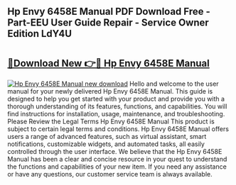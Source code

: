 ## Hp Envy 6458E Manual PDF Download Free - Part-EEU User Guide Repair - Service Owner Edition LdY4U

# <h2><a href="http://bc12120.oget.top/?id=Hp+Envy+6458E+Manual">🔗Download New 👉🔴 Hp Envy 6458E Manual</a></h2>

[![Hp Envy 6458E Manual new download](https://i.imgur.com/5g1atiW.png)](http://bc12120.oget.top/?id=Hp+Envy+6458E+Manual)
Hello and welcome to the user manual for your newly delivered Hp Envy 6458E Manual. This guide is designed to help you get started with your product and provide you with a thorough understanding of its features, functions, and capabilities. You will find instructions for installation, usage, maintenance, and troubleshooting. Please Review the Legal Terms Hp Envy 6458E Manual This product is subject to certain legal terms and conditions. Hp Envy 6458E Manual offers users a range of advanced features, such as virtual assistant, smart notifications, customizable widgets, and automated tasks, all easily controlled through the user interface. We believe that the Hp Envy 6458E Manual has been a clear and concise resource in your quest to understand the functions and capabilities of your new item. If you need any assistance or have any questions, our customer service team is always available.
